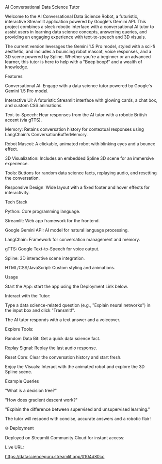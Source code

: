 AI Conversational Data Science Tutor


Welcome to the AI Conversational Data Science Robot, a futuristic, interactive Streamlit application powered by Google's Gemini API. This project combines a sleek robotic interface with a conversational AI tutor to assist users in learning data science concepts, answering queries, and providing an engaging experience with text-to-speech and 3D visuals.

The current version leverages the Gemini 1.5 Pro model, styled with a sci-fi aesthetic, and includes a bouncing robot mascot, voice responses, and a 3D scene powered by Spline. Whether you're a beginner or an advanced learner, this tutor is here to help with a "Beep boop!" and a wealth of knowledge.

Features

Conversational AI: Engage with a data science tutor powered by Google's Gemini 1.5 Pro model.

Interactive UI: A futuristic Streamlit interface with glowing cards, a chat box, and custom CSS animations.

Text-to-Speech: Hear responses from the AI tutor with a robotic British accent (via gTTS).

Memory: Retains conversation history for contextual responses using LangChain's ConversationBufferMemory.

Robot Mascot: A clickable, animated robot with blinking eyes and a bounce effect.

3D Visualization: Includes an embedded Spline 3D scene for an immersive experience.

Tools: Buttons for random data science facts, replaying audio, and resetting the conversation.

Responsive Design: Wide layout with a fixed footer and hover effects for interactivity.

Tech Stack

Python: Core programming language.

Streamlit: Web app framework for the frontend.

Google Gemini API: AI model for natural language processing.

LangChain: Framework for conversation management and memory.

gTTS: Google Text-to-Speech for voice output.

Spline: 3D interactive scene integration.

HTML/CSS/JavaScript: Custom styling and animations.

Usage

Start the App: start the app using the Deployment Link below.

Interact with the Tutor:

Type a data science-related question (e.g., "Explain neural networks") in the input box and click "Transmit!".

The AI tutor responds with a text answer and a voiceover.

Explore Tools:

Random Data Bit: Get a quick data science fact.

Replay Signal: Replay the last audio response.

Reset Core: Clear the conversation history and start fresh.

Enjoy the Visuals: Interact with the animated robot and explore the 3D Spline scene.

Example Queries

"What is a decision tree?"

"How does gradient descent work?"

"Explain the difference between supervised and unsupervised learning."

The tutor will respond with concise, accurate answers and a robotic flair! 


🌐 Deployment

Deployed on Streamlit Community Cloud for instant access:

Live URL:  

https://datascienceguru.streamlit.app/#104d80cc

